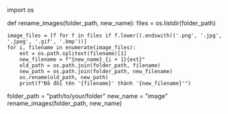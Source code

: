 import os

def rename_images(folder_path, new_name):
    files = os.listdir(folder_path)

    image_files = [f for f in files if f.lower().endswith(('.png', '.jpg', '.jpeg', '.gif', '.bmp'))]
    for i, filename in enumerate(image_files):
        ext = os.path.splitext(filename)[1]
        new_filename = f"{new_name}_{i + 1}{ext}"
        old_path = os.path.join(folder_path, filename)
        new_path = os.path.join(folder_path, new_filename)
        os.rename(old_path, new_path)
        print(f"Đã đổi tên '{filename}' thành '{new_filename}'")

folder_path = "path/to/your/folder"
new_name = "image"
rename_images(folder_path, new_name)